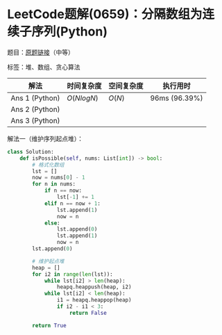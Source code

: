 # LeetCode题解(0659)：分隔数组为连续子序列(Python)

题目：[原题链接](https://leetcode-cn.com/problems/split-array-into-consecutive-subsequences/)（中等）

标签：堆、数组、贪心算法

| 解法           | 时间复杂度 | 空间复杂度 | 执行用时      |
| -------------- | ---------- | ---------- | ------------- |
| Ans 1 (Python) | $O(NlogN)$ | $O(N)$     | 96ms (96.39%) |
| Ans 2 (Python) |            |            |               |
| Ans 3 (Python) |            |            |               |

解法一（维护序列起点堆）：

```python
class Solution:
    def isPossible(self, nums: List[int]) -> bool:
        # 格式化数组
        lst = []
        now = nums[0] - 1
        for n in nums:
            if n == now:
                lst[-1] += 1
            elif n == now + 1:
                lst.append(1)
                now = n
            else:
                lst.append(0)
                lst.append(1)
                now = n
        lst.append(0)

        # 维护起点堆
        heap = []
        for i2 in range(len(lst)):
            while lst[i2] > len(heap):
                heapq.heappush(heap, i2)
            while lst[i2] < len(heap):
                i1 = heapq.heappop(heap)
                if i2 - i1 < 3:
                    return False

        return True
```